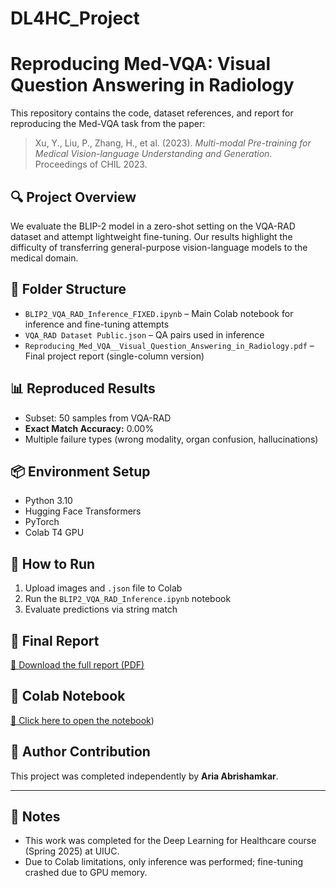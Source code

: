 # DL4HC_Project
# Reproducing Med-VQA: Visual Question Answering in Radiology

This repository contains the code, dataset references, and report for reproducing the Med-VQA task from the paper:

> Xu, Y., Liu, P., Zhang, H., et al. (2023). *Multi-modal Pre-training for Medical Vision-language Understanding and Generation*. Proceedings of CHIL 2023.

## 🔍 Project Overview

We evaluate the BLIP-2 model in a zero-shot setting on the VQA-RAD dataset and attempt lightweight fine-tuning. Our results highlight the difficulty of transferring general-purpose vision-language models to the medical domain.

## 📁 Folder Structure

- `BLIP2_VQA_RAD_Inference_FIXED.ipynb` – Main Colab notebook for inference and fine-tuning attempts
- `VQA_RAD Dataset Public.json` – QA pairs used in inference
- `Reproducing_Med_VQA__Visual_Question_Answering_in_Radiology.pdf` – Final project report (single-column version)

## 📊 Reproduced Results

- Subset: 50 samples from VQA-RAD
- **Exact Match Accuracy:** 0.00%
- Multiple failure types (wrong modality, organ confusion, hallucinations)

## 📦 Environment Setup

- Python 3.10
- Hugging Face Transformers
- PyTorch
- Colab T4 GPU

## 🚀 How to Run

1. Upload images and `.json` file to Colab
2. Run the `BLIP2_VQA_RAD_Inference.ipynb` notebook
3. Evaluate predictions via string match

## 📄 Final Report

[📄 Download the full report (PDF)](https://github.com/Aria-007/DL4HC_Project/blob/main/Reproducing_Med_VQA__Visual_Question_Answering_in_Radiology.pdf)

## 📘 Colab Notebook

[📘 Click here to open the notebook](https://github.com/Aria-007/DL4HC_Project/blob/main/BLIP2_VQA_RAD_Inference_FIXED.ipynb))


## 🙋 Author Contribution

This project was completed independently by **Aria Abrishamkar**.

---

## 📌 Notes

- This work was completed for the Deep Learning for Healthcare course (Spring 2025) at UIUC.
- Due to Colab limitations, only inference was performed; fine-tuning crashed due to GPU memory.

